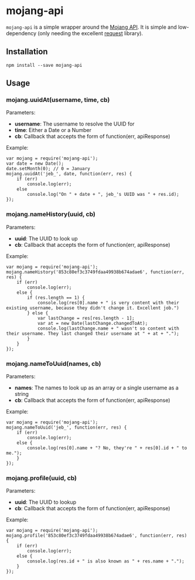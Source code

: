 # mojang-api

`mojang-api` is a simple wrapper around the [Mojang API](http://wiki.vg/Mojang_API). It is simple and low-dependency (only needing the
excellent [request](https://www.npmjs.com/package/request) library).

## Installation

    npm install --save mojang-api

## Usage

### mojang.uuidAt(username, time, cb)

Parameters:

 * **username**: The username to resolve the UUID for
 * **time**: Either a Date or a Number
 * **cb**: Callback that accepts the form of function(err, apiResponse)

Example:

    var mojang = require('mojang-api');
    var date = new Date();
    date.setMonth(0); // 0 = January
    mojang.uuidAt('jeb_', date, function(err, res) {
        if (err)
            console.log(err);
        else
            console.log("On " + date + ", jeb_'s UUID was " + res.id);
    });

### mojang.nameHistory(uuid, cb)

Parameters:

 * **uuid**: The UUID to look up
 * **cb**: Callback that accepts the form of function(err, apiResponse)

Example:

    var mojang = require('mojang-api');
    mojang.nameHistory('853c80ef3c3749fdaa49938b674adae6', function(err, res) {
        if (err)
            console.log(err);
        else {
            if (res.length == 1) {
                console.log(res[0].name + " is very content with their existing username, because they didn't change it. Excellent job.")
            } else {
                var lastChange = res[res.length - 1];
                var at = new Date(lastChange.changedToAt);
                console.log(lastChange.name + " wasn't so content with their username. They last changed their username at " + at + ".");
            }
        }
    });

### mojang.nameToUuid(names, cb)

Parameters:

 * **names**: The names to look up as an array or a single username as a string
 * **cb**: Callback that accepts the form of function(err, apiResponse)

Example:

    var mojang = require('mojang-api');
    mojang.nameToUuid('jeb_', function(err, res) {
        if (err)
            console.log(err);
        else {
            console.log(res[0].name + "? No, they're " + res[0].id + " to me.");
        }
    });

### mojang.profile(uuid, cb)

Parameters:

 * **uuid**: The UUID to lookup
 * **cb**: Callback that accepts the form of function(err, apiResponse)

Example:

    var mojang = require('mojang-api');
    mojang.profile('853c80ef3c3749fdaa49938b674adae6', function(err, res) {
        if (err)
            console.log(err);
        else {
            console.log(res.id + " is also known as " + res.name + ".");
        }
    });